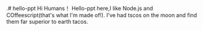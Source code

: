 .# hello-ppt
Hi Humans！
Hello-ppt here,I like Node.js and COffeescript(that's what I'm made of!).
I've had tscos on the moon and find them far superior to earth tacos.
